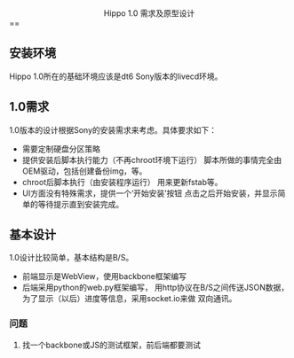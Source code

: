 <center>Hippo 1.0 需求及原型设计</center>
==

安装环境
--------
Hippo 1.0所在的基础环境应该是dt6 Sony版本的livecd环境。

1.0需求
-------
1.0版本的设计根据Sony的安装需求来考虑。具体要求如下：

* 需要定制硬盘分区策略
* 提供安装后脚本执行能力（不再chroot环境下运行）
  脚本所做的事情完全由OEM驱动，包括创建备份img，等。
* chroot后脚本执行（由安装程序运行）
  用来更新fstab等。
* UI方面没有特殊需求，提供一个‘开始安装’按钮
  点击之后开始安装，并显示简单的等待提示直到安装完成。

基本设计
--------
1.0设计比较简单，基本结构是B/S。

+ 前端显示是WebView，使用backbone框架编写
+ 后端采用python的web.py框架编写，
用http协议在B/S之间传送JSON数据，为了显示（以后）进度等信息，采用socket.io来做
双向通讯。

### 问题
1. 找一个backbone或JS的测试框架，前后端都要测试
